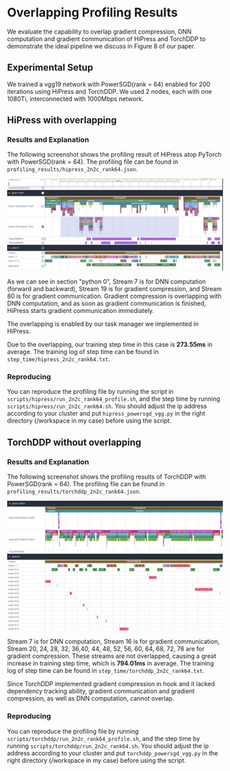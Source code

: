 # Overlapping Profiling Results

We evaluate the capability to overlap gradient compression, DNN computation and gradient communication of HiPress and TorchDDP to demonstrate the ideal pipeline we discuss in Figure 8 of our paper.

## Experimental Setup

We trained a vgg19 network with PowerSGD(rank = 64) enabled for 200 iterations using HiPress and TorchDDP. We used 2 nodes, each with one 1080Ti, interconnected with 1000Mbps network.

## HiPress with overlapping

### Results and Explanation

The following screenshot shows the profiling result of HiPress atop PyTorch with PowerSGD(rank = 64). The profiling file can be found in `profiling_results/hipress_2n2c_rank64.json`.

![hipress-2n2c-rank64](./profiling_screenshots/hipress_2n2c_rank64.png)

As we can see in section "python 0", Stream 7 is for DNN computation (forward and backward), Stream 19 is for gradient compression, and Stream 80 is for gradient communication. Gradient compression is overlapping with DNN computation, and as soon as gradient communication is finished, HiPress starts gradient communication immediately.

The overlapping is enabled by our task manager we implemented in HiPress.

Due to the overlapping, our training step time in this case is **273.55ms** in average. The training log of step time can be found in `step_time/hipress_2n2c_rank64.txt`.

### Reproducing

You can reproduce the profiling file by running the script in `scripts/hipress/run_2n2c_rank64_profile.sh`, and the step time by running `scripts/hipress/run_2n2c_rank64.sh`. You should adjust the ip address according to your cluster and put `hipress_powersgd_vgg.py` in the right directory (/workspace in my case) before using the script.

## TorchDDP without overlapping

### Results and Explanation

The following screenshot shows the profiling results of TorchDDP with PowerSGD(rank = 64). The profiling file can be found in `profiling_results/torchddp_2n2c_rank64.json`.

![torchddp_2n2c_rank64](profiling_screenshots/torchddp_2n2c_rank64.png)

Stream 7 is for DNN computation, Stream 16 is for gradient communication, Stream 20, 24, 28, 32, 36,40, 44, 48, 52, 56, 60, 64, 68, 72, 76 are for gradient compression. These streams are not overlapped, causing a great increase in training step time, which is **794.01ms** in average. The training log of step time can be found in `step_time/torchddp_2n2c_rank64.txt`.

Since TorchDDP implemented gradient compression in hook and it lacked dependency tracking ability, gradient communication and gradient compression, as well as DNN computation, cannot overlap.

### Reproducing

You can reproduce the profiling file by running `scripts/torchddp/run_2n2c_rank64_profile.sh`, and the step time by running `scripts/torchddp/run_2n2c_rank64.sh`. You should adjust the ip address according to your cluster and put `torchddp_powersgd_vgg.py` in the right directory (/workspace in my case) before using the script.